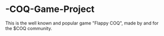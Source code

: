 # -COQ-Game-Project
This is the well known and popular game "Flappy COQ", made by and for the $COQ community.
